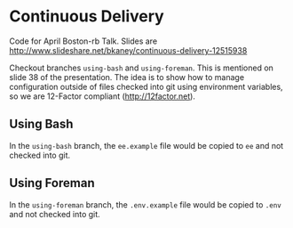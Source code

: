 Continuous Delivery
==================

Code for April Boston-rb Talk.  Slides are http://www.slideshare.net/bkaney/continuous-delivery-12515938

Checkout branches `using-bash` and `using-foreman`.  This is mentioned on slide 38 of the presentation.  The idea is to show how to manage configuration outside of files checked into git using environment variables, so we are 12-Factor compliant (http://12factor.net).

Using Bash
----------

In the `using-bash` branch, the `ee.example` file would be copied to `ee` and not checked into git.

Using Foreman
-------------

In the `using-foreman` branch, the `.env.example` file would be copied to `.env` and not checked into git.

